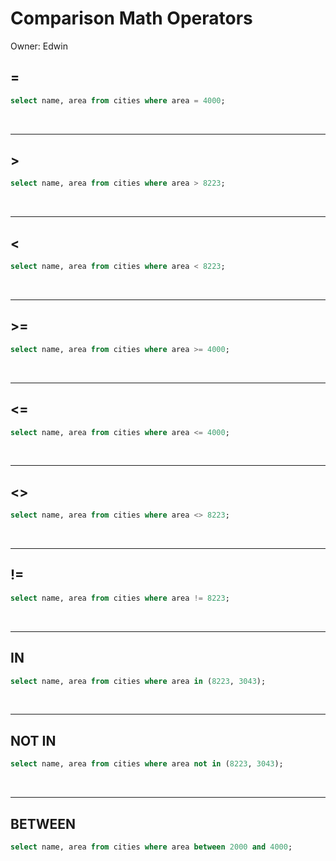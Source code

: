 # Comparison Math Operators

Owner: Edwin

## =

```sql
select name, area from cities where area = 4000;

```

<br>

---

## >

```sql
select name, area from cities where area > 8223;

```

<br>

---

## <

```sql
select name, area from cities where area < 8223;

```

<br>

---

## >=

```sql
select name, area from cities where area >= 4000;

```

<br>

---

## <=

```sql
select name, area from cities where area <= 4000;

```

<br>

---

## <>

```sql
select name, area from cities where area <> 8223;

```

<br>

---

## !=

```sql
select name, area from cities where area != 8223;

```

<br>

---

## IN

```sql
select name, area from cities where area in (8223, 3043);

```

<br>

---

## NOT IN

```sql
select name, area from cities where area not in (8223, 3043);

```

<br>

---

## BETWEEN

```sql
select name, area from cities where area between 2000 and 4000;

```